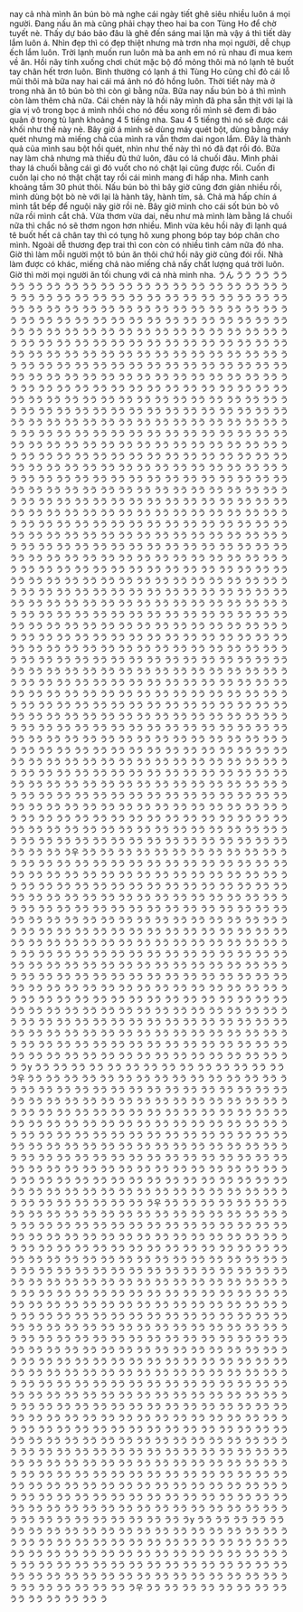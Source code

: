nay cả nhà mình ăn bún bò mà nghe cái ngày tiết ghê siêu nhiều luôn á mọi người. Đang nấu ăn mà cũng phải chạy theo hai ba con Tùng Ho để chờ tuyết nè. Thấy dự báo bảo đâu là ghê đến sáng mai lặn mà vậy á thì tiết dày lắm luôn á. Nhìn đẹp thì có đẹp thiệt nhưng mà trơn nha mọi người, dễ chụp ếch lắm luôn. Trời lạnh muốn run luôn mà ba anh em nó rủ nhau đi mua kem về ăn. Hồi nãy tính xuống chơi chút mặc bộ đồ mỏng thôi mà nó lạnh tê buốt tay chân hết trơn luôn. Bình thường có lạnh á thì Tùng Ho cũng chỉ đỏ cái lỗ mũi thôi mà bữa nay hai cái má ảnh nó đỏ hồng luôn. Thời tiết này mà ở trong nhà ăn tô bún bò thì còn gì bằng nữa. Bữa nay nấu bún bò á thì mình còn làm thêm chả nữa. Cái chén này là hồi nãy mình đã pha sẵn thịt với lại là gia vị vô trong bọc á mình nhồi cho nó đều xong rồi mình sẽ đem đi bảo quản ở trong tủ lạnh khoảng 4 5 tiếng nha. Sau 4 5 tiếng thì nó sẽ được cái khối như thế này nè. Bây giờ á mình sẽ dùng máy quét bột, dùng bằng máy quét nhưng mà miếng chả của mình ra vẫn thơm dai ngon lắm. Đây là thành quả của mình sau bột hồi quét, nhìn như thế này thì nó đã đạt rồi đó. Bữa nay làm chả nhưng mà thiếu đủ thứ luôn, đâu có lá chuối đâu. Mình phải thay lá chuối bằng cái gì đó vuốt cho nó chặt lại cũng được rồi. Cuốn đi cuốn lại cho nó thật chặt tay rồi cái mình mang đi hấp nha. Mình canh khoảng tầm 30 phút thôi. Nấu bún bò thì bây giờ cũng đơn giản nhiều rồi, mình dùng bột bò nè với lại là hành tây, hành tím, sả. Chả mà hấp chín á mình tắt bếp để nguội nãy giờ rồi nè. Bây giờ mình cho cái sốt bún bò vô nữa rồi mình cắt chả. Vừa thơm vừa dai, nếu như mà mình làm bằng lá chuối nữa thì chắc nó sẽ thơm ngon hơn nhiều. Mình vừa kêu hồi nãy đi lạnh quá tê buốt hết cả chân tay thì có tụng hô xung phong bóp tay bóp chân cho mình. Ngoài dễ thương đẹp trai thì con còn có nhiều tình cảm nữa đó nha. Giờ thì làm mỗi người một tô bún ăn thôi chứ hồi nãy giờ cũng đói rồi. Nhà làm được có khác, miếng chả nào miếng chả nấy chất lượng quá trời luôn. Giờ thì mời mọi người ăn tối chung với cả nhà mình nha. うん うう うう うう うう うう うう うう うう うう うう うう うう うう うう うう うう うう うう うう うう うう うう うう うう うう うう うう うう うう うう うう うう うう うう うう うう うう うう うう うう うう うう うう うう うう うう うう うう うう うう うう うう うう うう うう うう うう うう うう うう うう うう うう うう うう うう うう うう うう うう うう うう うう うう うう うう うう うう うう うう うう うう うう うう うう うう うう うう うう うう うう うう うう うう うう うう うう うう うう うう うう うう うう うう うう うう うう うう うう うう うう うう うう うう うう うう うう うう うう うう うう うう うう うう うう うう うう うう うう うう うう うう うう うう うう うう うう うう うう うう うう うう うう うう うう うう うう うう うう うう うう うう うう うう うう うう うう うう うう うう うう うう うう うう うう うう うう うう うう うう うう うう うう うう うう うう うう うう うう うう うう うう うう うう うう うう うう うう うう うう うう うう うう うう うう うう うう うう うう うう うう うう うう うう うう うう うう うう うう うう うう うう うう うう うう うう うう うう うう うう うう うう うう うう うう うう うう うう うう うう うう うう うう うう うう うう うう うう うう うう うう うう うう うう うう うう うう うう うう うう うう うう うう うう うう うう うう うう うう うう うう うう うう うう うう うう うう うう うう うう うう うう うう うう うう うう うう うう うう うう うう うう うう うう うう うう うう うう うう うう うう うう うう うう うう うう うう うう うう うう うう うう うう うう うう うう うう うう うう うう うう うう うう うう うう うう うう うう うう うう うう うう うう うう うう うう うう うう うう うう うう うう うう うう うう うう うう うう うう うう うう うう うう うう うう うう うう うう うう うう うう うう うう うう うう うう うう うう うう うう うう うう うう うう うう うう うう うう うう うう うう うう うう うう うう うう うう うう うう うう うう うう うう うう うう うう うう うう うう うう うう うう うう うう うう うう うう うう うう うう うう うう うう うう うう うう うう うう うう うう うう うう うう うう うう うう うう うう うう うう うう うう うう うう うう うう うう うう うう うう うう うう うう うう うう うう うう うう うう うう うう うう うう うう うう うう うう うう うう うう うう うう うう うう うう うう うう うう うう うう うう うう うう うう うう うう うう うう うう うう うう うう うう うう うう うう うう うう うう うう うう うう うう うう うう うう うう うう うう うう うう うう うう うう うう うう うう うう うう うう うう うう うう うう うう うう うう うう うう うう うう うう うう うう うう うう うう うう うう うう うう うう うう うう うう うう うう うう うう うう うう うう うう うう うう うう うう うう うう うう うう うう うう うう うう うう うう うう うう うう うう うう うう うう うう うう うう うう うう うう うう うう うう うう うう うう うう うう うう うう うう うう うう うう うう うう うう うう うう うう うう うう うう うう うう うう うう うう うう うう うう うう うう うう うう うう うう うう うう うう うう うう うう うう うう うう うう うう うう うう うう うう うう うう うう うう うう うう うう うう うう うう うう うう うう うう うう うう うう うう うう うう うう うう うう うう うう うう うう うう うう うう うう うう うう うう うう うう うう うう うう うう うう うう うう うう うう うう うう うう うう うう うう うう うう うう うう うう うう うう うう うう うう うう うう うう うう うう うう うう うう うう うう うう うう うう うう うう うう うう うう うう うう うう うう うう うう うう うう うう うう うう うう うう うう うう うう うう うう うう うう うう うう うう うう うう うう うう うう うう うう うう うう うう うう うう うう うう うう うう うう うう うう うう うう うう うう うう うう うう うう うう うう うう うう うう うう うう うう うう うう うう うう うう うう うう うう うう うう うう うう うう うう うう うう うう うう うう うう うう うう うう うう うう うう うう うう うう うう うう うう う우 うう うう うう うう うう うう うう うう うう うう うう うう うう うう うう うう うう うう うう うう うう うう うう うう うう うう うう うう うう うう うう うう うう うう うう うう うう うう うう うう うう うう うう うう うう うう うう うう うう うう うう うう うう うう うう うう うう うう うう うう うう うう うう うう うう うう うう うう うう うう うう うう うう うう うう うう うう うう うう うう うう うう うう うう うう うう うう うう うう うう うう うう うう うう うう うう うう うう うう うう うう うう うう うう うう うう うう うう うう うう うう うう うう うう うう うう うう うう うう うう うう うう うう うう うう うう うう うう うう うう うう うう うう うう うう うう うう うう うう うう うう うう うう うう うう うう うう うう うう うう うう うう うう うう うう うう うう うう うう うう うう うう うう うう うう うう うう うう うう うう うう うう うう うう うう うう うう うう うう うう うう うう うう うう うう うう うう うう うう うう うう うう うう うう うう うう うう うう うう うう うう うう うう うう うう うう うう うう うう うう うう うう うう うう うう うう うう うう うう うう うう うう うう うう うう うう うう うう うう うう うう うう うう うう うう うう うう うう うう うう うう うう うう うう うう うう うう うう うう うう うう うう うう うう うう うう うう うう うう うう うう うう うう うう うう うう うう うう うう うう うう うう うう うう うう うう うう うう うう うう うう うう うう うう うう うう うう うう うう うう うう うу うう うう うう うう うう うう うう うう うう うう うう うう うう うう う우 うう うう うう うう うう うう うう うう うう うう うう うう うう うう うう うう うう うう うう うう うう うう うう うう うう うう うう うう うう うう うう うう うう うう うう うう うう うう うう うう うう うう うう うう うう うう うう うう うう うう うう うう うう うう うう うう うう うう うう うう うう うう うう うう うう うう うう うう うう うう うう うう うう うう うう うう うう うう うう うう うう うう うう うう うう うう うう うう うう うう うう うう うう うう うう うう うう うう うう うう うう うう うう うう うう うう うう うう うう うう うう うう うう うう うう うう うう うう うう うう うう うう うう うう うう うう うう うう うう うう うう うう うう うう うう うう うう うう うう うう うう うう うう うう うう うう うう うう うう うう うう うう うう うう うう うう うう うう うう うう うう うう うう うう うう うう うう うう うう うう うう うう うう うう うう うう うう う우 うう うう うう うう うう うう うう うう うう うう うう うう うう うう うう うう うう うう うう うう うう うう うう うう うう うう うう うう うう うう うう うう うう うう うう うう うう うう うう うう うう うう うう うう うう うう うう うう うう うう うう うう うう うう うう うう うう うう うう うう うう うう うう うう うう うう うう うう うう うう うう うう うう うう うう うう うう うう うう うう うう うう うう うう うう うう うう うう うう うう うう うう うう うう うう うう うう うう うう うう うう うう うう うう うう うう うう うう うう うう うう うう うう うう うう うう うう うう うう うう うう うう うう うう うう うう うう うう うう うう うう うう うう うう うう うう うう うう うう うう うう うう うう うう うう うう うう うう うう うう うう うう うう うう うう うう うう うう うう うう うう うう うう うう うう うう うう うう うう うう うう うう うう うう うう うう うう うう うう うう うう うう うう うう うう うう うう うう うう うう うう うう うう うう うう うう うう うう うう うう うう うう うう うう うう うう うう うう うう うう うう うう うう うう うう うう うう うう うう うう うう うう うう うう うう うう うう うう うう うう うう うう うう うう うう うう うう うう うう うう うう うう うう うう うう うう うう うう うう うう うう うう うう うう うう うう うう うう うう うう うう うう うう うう うう うう うう うう うう うう うう うう うう うう うう うう うう うう うう うう うう うう うう うう うう うう うう うう うう うう うう うう うう うう うう うう うう うう うう うう うう うう うう うう うう うう うう うう うう うう うう うう うう うう うう うう うう うう うう うう うう うう うう うう うう うう うう うう うう うう うう うう うう うう うう うう うう うう うう うう うう うう うう うう うう うう うう うう うう うう うう うう うう うう うう うう うう うう うう うう うう うう うう うう うう うう うう うう うう うう うう うう うう うう うう うう うう うう うう うう うう うう うう うう うう うう うう うう うう うう うう うう うう うう うう うう うう うう うう うう うう うう うう うう うう うう うう うう うう うう うう うう うう うう うう うう うう うう うう うう うう うう うう うう うう うう うう うう うう うう うう うう うう うう うう うу うう うう うう うう うう うう うう うう うう うう うう うう うう うう うう うう うう うう うう うう うう うう うう うう うう うう うう うう うう うう うう うう うう うう うう うう うう うう うう うう うう うう うう うう うう うう うう うう うう うう うう うう うう うう うう うう うう うう うう うう うう うう うう うう うう うう うう うう うう うう うう うう うう うう うう うう うう うう うう うう うう うう うう うう うう うう うう うう うう う우 うう うう うう うう うう うう うう うう うう うう うう うう うう う